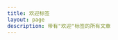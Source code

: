```yaml
---
title: 欢迎标签
layout: page
description: 带有"欢迎"标签的所有文章
---
```


<script setup>
import { data as posts } from '../../.vitepress/posts.data.js'
import { computed } from 'vue'

// 过滤带有"欢迎"标签的文章
const tagPosts = computed(() => {
  return posts.filter(post => 
    post.frontmatter.tags && post.frontmatter.tags.includes('欢迎')
  ).sort((a, b) => new Date(b.frontmatter.date) - new Date(a.frontmatter.date))
})

// 格式化日期
const formatDate = (date) => {
  return new Date(date).toLocaleDateString('zh-CN', {
    year: 'numeric',
    month: 'long',
    day: 'numeric'
  })
}
</script>

<template>
  <div class="tag-container">
    <div class="tag-header">
      <h1 class="tag-title">#欢迎</h1>
      <p class="tag-description">包含"欢迎"标签的所有文章</p>
      <div class="tag-stats">
        <span class="post-count">{{ tagPosts.length }} 篇文章</span>
      </div>
    </div>

    <div class="posts-section" v-if="tagPosts.length > 0">
      <div class="posts-grid">
        <article 
          v-for="post in tagPosts" 
          :key="post.url" 
          class="post-card"
        >
          <div class="post-content">
            <h2 class="post-title">
              <a :href="post.url">{{ post.title }}</a>
            </h2>
            <p class="post-excerpt" v-if="post.excerpt">
              {{ post.excerpt }}
            </p>
            <div class="post-meta">
              <time class="post-date">{{ formatDate(post.frontmatter.date) }}</time>
              <div class="post-category" v-if="post.frontmatter.category">
                <span class="category">{{ post.frontmatter.category }}</span>
              </div>
              <div class="post-tags" v-if="post.frontmatter.tags">
                <span 
                  v-for="tag in post.frontmatter.tags" 
                  :key="tag" 
                  class="tag"
                  :class="{ 'current-tag': tag === '欢迎' }"
                >
                  #{{ tag }}
                </span>
              </div>
            </div>
          </div>
        </article>
      </div>
    </div>

    <div class="empty-state" v-else>
      <div class="empty-icon">🏷️</div>
      <h3>暂无文章</h3>
      <p>该标签下还没有发布文章，敬请期待！</p>
    </div>
  </div>
</template>

<style scoped>
.tag-container {
  max-width: 1200px;
  margin: 0 auto;
  padding: 2rem;
}

.tag-header {
  text-align: center;
  margin-bottom: 3rem;
}

.tag-title {
  font-size: 2.5rem;
  font-weight: 700;
  color: var(--vp-c-brand);
  margin-bottom: 1rem;
}

.tag-description {
  color: var(--vp-c-text-2);
  font-size: 1.125rem;
  margin-bottom: 1.5rem;
}

.tag-stats {
  background: var(--vp-c-bg-alt);
  padding: 0.75rem 1.5rem;
  border-radius: 2rem;
  border: 1px solid var(--vp-c-divider-light);
  display: inline-block;
}

.post-count {
  color: var(--vp-c-text-1);
  font-weight: 500;
}

.posts-grid {
  display: grid;
  grid-template-columns: repeat(auto-fill, minmax(350px, 1fr));
  gap: 2rem;
}

.post-card {
  background: var(--vp-c-bg);
  border-radius: 1rem;
  padding: 2rem;
  box-shadow: 0 4px 6px -1px rgba(0, 0, 0, 0.1);
  border: 1px solid var(--vp-c-divider-light);
  transition: all 0.3s ease;
}

.post-card:hover {
  transform: translateY(-4px);
  box-shadow: 0 10px 25px -3px rgba(0, 0, 0, 0.1);
}

.post-title {
  margin: 0 0 1rem 0;
  font-size: 1.25rem;
  font-weight: 600;
}

.post-title a {
  color: var(--vp-c-text-1);
  text-decoration: none;
  transition: color 0.3s ease;
}

.post-title a:hover {
  color: var(--vp-c-brand);
}

.post-excerpt {
  color: var(--vp-c-text-2);
  line-height: 1.6;
  margin-bottom: 1.5rem;
}

.post-meta {
  display: flex;
  justify-content: space-between;
  align-items: center;
  flex-wrap: wrap;
  gap: 1rem;
}

.post-date {
  color: var(--vp-c-text-3);
  font-size: 0.875rem;
}

.post-category {
  display: flex;
  gap: 0.5rem;
}

.category {
  background: var(--vp-c-brand-soft);
  color: var(--vp-c-brand);
  padding: 0.25rem 0.75rem;
  border-radius: 1rem;
  font-size: 0.75rem;
  font-weight: 500;
}

.post-tags {
  display: flex;
  gap: 0.5rem;
  flex-wrap: wrap;
}

.tag {
  background: var(--vp-c-bg-soft);
  color: var(--vp-c-text-2);
  padding: 0.25rem 0.5rem;
  border-radius: 0.375rem;
  font-size: 0.75rem;
  border: 1px solid var(--vp-c-divider);
  transition: all 0.2s ease;
}

.tag.current-tag {
  background: var(--vp-c-brand);
  color: white;
  border-color: var(--vp-c-brand);
}

.empty-state {
  text-align: center;
  padding: 4rem 2rem;
  color: var(--vp-c-text-2);
}

.empty-icon {
  font-size: 4rem;
  margin-bottom: 1rem;
}

.empty-state h3 {
  color: var(--vp-c-text-1);
  margin-bottom: 0.5rem;
}

@media (max-width: 768px) {
  .tag-container {
    padding: 1rem;
  }
  
  .posts-grid {
    grid-template-columns: 1fr;
    gap: 1.5rem;
  }
  
  .post-card {
    padding: 1.5rem;
  }
  
  .tag-title {
    font-size: 2rem;
  }
  
  .post-meta {
    flex-direction: column;
    align-items: flex-start;
    gap: 0.75rem;
  }
}
</style>